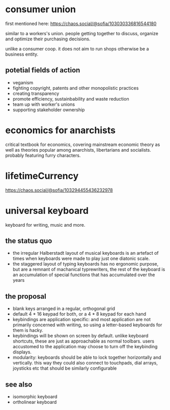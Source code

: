 # consumer union

first mentioned here: https://chaos.social/@sofia/103030336816544180

similar to a workers's union. people getting together to discuss, organize and optimize their purchasing decisions.

unlike a consumer coop. it does not aim to run shops otherwise be a business entity.

## potetial fields of action

* veganism
* fighting copyright, patents and other monopolistic practices
* creating transparency
* promote efficiency, sustainbability and waste reduction
* team up with worker's unions
* supporting stakeholder ownership

# economics for anarchists

critical textbook for economics, covering mainstream economic theory as well as theories popular among anarchists, libertarians and socialists. probably featuring furry characters.

# lifetimeCurrency

https://chaos.social/@sofia/103294455436232978

# universal keyboard

keyboard for writing, music and more.

## the status quo

* the irregular Halberstadt layout of musical keyboards is an artefact of times when keyboards were made to play just one diatonic scale.
* the staggered layout of typing keyboards has no ergonomic purpose, but are a remnant of machanical typrewriters, the rest of the keyboard is an accumulation of special functions that has accumulated over the years 

## the proposal

* blank keys arranged in a regular, orthogonal grid
* default 4 * 16 keypad for both, or a 4 * 8 keypad for each hand
* keybindings are application specific: and most application are not primarily concerned with writing, so using a letter-based keyboards for them is hacky.
* keybindings will be shown on screen by default. unlike keyboard shortcuts, these are just as approachable as normal toolbars. users accustomed to the application may choose to turn off the keybinding displays.
* modularity: keyboards should be able to lock together horizontally and vertically. this way they could also connect to touchpads, dial arrays, joysticks etc that should be similarly configurable

## see also

* isomorphic keyboard
* ortholinear keyboard
